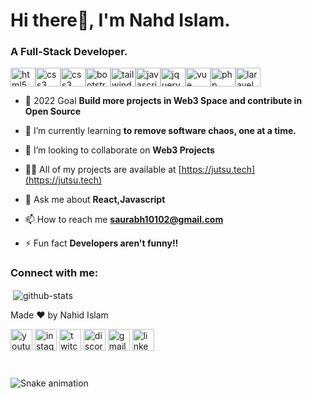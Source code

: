 
<h1 align="left">Hi there👋, I'm Nahd Islam. </h1>
<h3>A Full-Stack Developer.</h3>

<p align="left" style="display: flex; align-items:center; flex-wrap: wrap;"> 
  <img src="https://cdn.jsdelivr.net/gh/devicons/devicon/icons/html5/html5-original.svg" width="40" height="30" alt="html5 logo"  />  
  <img src="https://cdn.jsdelivr.net/gh/devicons/devicon/icons/css3/css3-original.svg" width="40" height="30" alt="css3 logo"  /> 
  <img src="https://cdn.jsdelivr.net/gh/devicons/devicon/icons/sass/sass-original.svg" width="40" height="30" alt="css3 logo"  />
  <img src="https://cdn.jsdelivr.net/gh/devicons/devicon/icons/bootstrap/bootstrap-original.svg" width="40" height="30" alt="bootstrap logo"  /> 
  <img src="https://cdn.jsdelivr.net/gh/devicons/devicon/icons/tailwindcss/tailwindcss-original.svg" width="40" height="30" alt="tailwindcss logo"  /> 
<img src="https://cdn.jsdelivr.net/gh/devicons/devicon/icons/javascript/javascript-original.svg" width="40" height="30" alt="javascript logo"  />
  <img src="https://cdn.jsdelivr.net/gh/devicons/devicon/icons/jquery/jquery-original.svg" width="40" height="30" alt="jquery logo"  />  
  <img src="https://cdn.jsdelivr.net/gh/devicons/devicon/icons/vuejs/vuejs-original.svg" width="40" height="30" alt="vue logo"  />
  <img src="https://cdn.jsdelivr.net/gh/devicons/devicon/icons/php/php-original.svg" width="40" height="30" alt="php logo"  />  
  <img src="https://cdn.jsdelivr.net/gh/devicons/devicon/icons/laravel/laravel-original.svg" width="40" height="30" alt="laravel logo"  />
</p>

- 🔭 2022 Goal **Build more projects in Web3 Space and contribute in Open Source**

- 🌱 I’m currently learning **to remove software chaos, one at a time.**

- 👯 I’m looking to collaborate on **Web3 Projects**

- 👨‍💻 All of my projects are available at [https://jutsu.tech](https://jutsu.tech)

- 💬 Ask me about **React,Javascript**

- 📫 How to reach me **saurabh10102@gmail.com**

- ⚡ Fun fact **Developers aren't funny!!**

<h3 align="left">Connect with me:</h3>
<p>&nbsp;<img align="center" src="https://github-readme-stats.vercel.app/api?username=mnahidislam39" alt="github-stats" /></p>

Made ❤ by Nahid Islam    
<div align="left">
  <img src="https://img.shields.io/static/v1?message=Youtube&logo=youtube&label=&color=FF0000&logoColor=white&labelColor=&style=for-the-badge" height="35" alt="youtube logo"  />
  <img src="https://img.shields.io/static/v1?message=Instagram&logo=instagram&label=&color=E4405F&logoColor=white&labelColor=&style=for-the-badge" height="35" alt="instagram logo"  />
  <img src="https://img.shields.io/static/v1?message=Twitch&logo=twitch&label=&color=9146FF&logoColor=white&labelColor=&style=for-the-badge" height="35" alt="twitch logo"  />
  <img src="https://img.shields.io/static/v1?message=Discord&logo=discord&label=&color=7289DA&logoColor=white&labelColor=&style=for-the-badge" height="35" alt="discord logo"  />
  <img src="https://img.shields.io/static/v1?message=Gmail&logo=gmail&label=&color=D14836&logoColor=white&labelColor=&style=for-the-badge" height="35" alt="gmail logo"  />
  <img src="https://img.shields.io/static/v1?message=LinkedIn&logo=linkedin&label=&color=0077B5&logoColor=white&labelColor=&style=for-the-badge" height="35" alt="linkedin logo"  />
</div>

###

<br clear="both">

<img src="https://raw.githubusercontent.com/maurodesouza/maurodesouza/output/snake.svg" alt="Snake animation" />
